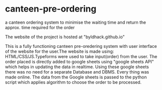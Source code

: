 # canteen-pre-ordering
a canteen ordering system to minimise the waiting time and return the approx. time required for the order

The website of the project is hosted at "byldhack.github.io"

This is a fully functioning canteen pre-oredering system with user interface of the website for the user.The website is made using:
HTML/CSS/JS.Typeforms were used to take input(order) from the user.
The order placed is directly added to google sheets using "google sheets API" which helps in updating the data in realtime.
Using these google sheets there was no need for a separate Database and DBMS.
Every thing was made online.
The data from the Google sheets is passed to the python script which applies algorithm to choose the order to be processed.


